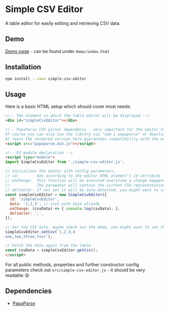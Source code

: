 # Simple CSV Editor

A table editor for easily editing and retrieving CSV data.

## Demo

[Demo page](https://dag0310.github.io/simple-csv-editor/demo/) - can be found under `demo/index.html`

## Installation

```bash
npm install --save simple-csv-editor
```

## Usage

Here is a basic HTML setup which should cover most needs:

```html
<!-- The element in which the table editor will be displayed -->
<div id="simpleCsvEditor"></div>

<!-- PapaParse CSV parser dependency - very important for the editor to work!
Of course you can also use the library via "npm i papaparse" or download it yourself.
At least the vendored version here guarantees compatibility with the editor. -->
<script src="papaparse.min.js"></script>

<!-- ES module declaration -->
<script type="module">
import SimpleCsvEditor from './simple-csv-editor.js';

// Initializes the editor with config parameters:
// id:        Set according to the editor HTML element's id attribute
// onChange:  This function will be executed everytime a change happens inside the editor.
//            The paramater will contain the current CSV representation of the editor.
// delimiter: If not set it will be auto-detected, you might want to supply the delimiter to get consistent behavior.
const simpleCsvEditor = new SimpleCsvEditor({
  id: 'simpleCsvEditor',
  data: '1,2,3', // init with data already
  onChange: (csvData) => { console.log(csvData); },
  delimiter: ',',
});

// Set the CSV data. maybe check out the demo, you might want to set this using a text area or some other way.
simpleCsvEditor.setCsv(`1,2,3,4
one,two,three,four`);

// Fetch the data again from the table
const csvData = simpleCsvEditor.getCsv();
</script>
```

For all public methods, properties and further constructor config parameters check out `src/simple-csv-editor.js` - it should be very readable 😜

## Dependencies

- [PapaParse](https://www.papaparse.com)
